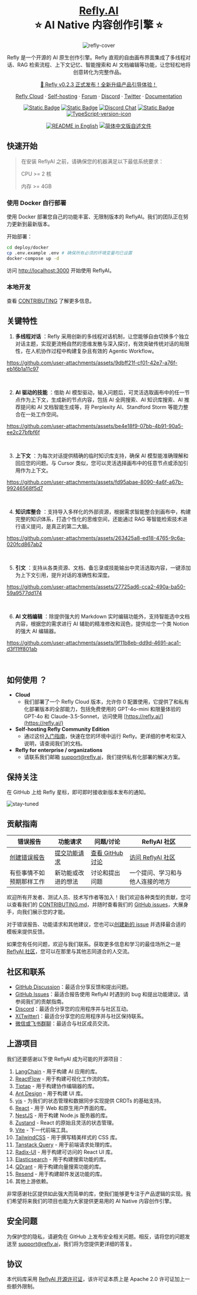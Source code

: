 <div align="center">

<h1 align="center" style="border-bottom: none">
    <b>
        <a href="https://www.refly.ai" target="_blank">Refly.AI</a><br>
    </b>
    ⭐️  AI Native 内容创作引擎 ⭐️ <br>
</h1>

![refly-cover](https://github.com/user-attachments/assets/2930c555-09a7-4ea2-a18a-2b1d8a7ef4ae)

Refly 是一个开源的 AI 原生创作引擎。Refly 直观的自由画布界面集成了多线程对话、RAG 检索流程、上下文记忆、智能搜索和 AI 文档编辑等功能，让您轻松地将创意转化为完整作品。

[🚀 Refly v0.2.3 正式发布！全新升级产品引导体验！](https://docs.refly.ai/changelog/v0.2.3)

[Refly Cloud](https://refly.ai/) · [Self-hosting](https://refly.ai/) · [Forum](https://github.com/refly-ai/refly/discussions) · [Discord](https://discord.gg/bWjffrb89h) · [Twitter](https://x.com/reflyai) · [Documentation](https://docs.refly.ai/)

<p align="center">
    <a href="https://refly.ai" target="_blank">
        <img alt="Static Badge" src="https://img.shields.io/badge/Product-F04438"></a>
    <a href="https://refly.ai/pricing" target="_blank">
        <img alt="Static Badge" src="https://img.shields.io/badge/free-pricing?logo=free&color=%20%23155EEF&label=pricing&labelColor=%20%23528bff"></a>
    <a href="https://discord.gg/bWjffrb89h" target="_blank">
        <img alt="Discord Chat" src="https://img.shields.io/discord/1323513432686989362?label=chat&logo=discord&logoColor=white&style=flat&color=5865F2"></a>
    <a href="https://x.com/reflyai" target="_blank">
        <img alt="Static Badge" src="https://img.shields.io/twitter/follow/reflyai"></a>
    <a href="https://www.typescriptlang.org/" target="_blank">
        <img alt="TypeScript-version-icon" src="https://img.shields.io/badge/TypeScript-^5.3.3-blue"></a>
</p>

<p align="center">
  <a href="./README.md"><img alt="README in English" src="https://img.shields.io/badge/English-d9d9d9"></a>
  <a href="./README_CN.md"><img alt="简体中文版自述文件" src="https://img.shields.io/badge/简体中文-d9d9d9"></a>
</p>

</div>

## 快速开始

> 在安装 ReflyAI 之前，请确保您的机器满足以下最低系统要求：
>
> CPU >= 2 核
>
> 内存 >= 4GB

### 使用 Docker 自行部署

使用 Docker 部署您自己的功能丰富、无限制版本的 ReflyAI。我们的团队正在努力更新到最新版本。

开始部署：

```bash
cd deploy/docker
cp .env.example .env # 确保所有必须的环境变量均已设置
docker-compose up -d
```

访问 [http://localhost:3000](http://localhost:3000/) 开始使用 ReflyAI。

### 本地开发

查看 [CONTRIBUTING](./CONTRIBUTING_CN.md) 了解更多信息。

## 关键特性

1. **多线程对话** ：Refly 采用创新的多线程对话机制，让您能够自由切换多个独立对话主题，实现更流畅自然的思维发散与深入探讨，有效突破传统对话的局限性，在人机协作过程中构建复杂且有效的 Agentic Workflow。

https://github.com/user-attachments/assets/9dbff21f-cf01-42e7-a76f-eb16b1a11c97

<br />

2. **AI 驱动的技能** ：借助 AI 模型驱动，输入问题后，可灵活选取画布中的任一节点作为上下文，生成新的节点内容，包括 AI 全网搜索、AI 知识库搜索、AI 推荐提问和 AI 文档智能生成等，将 Perplexity AI、Standford Storm 等能力整合在一处工作空间。

https://github.com/user-attachments/assets/be4e18f9-07bb-4b91-90a5-ee2c27bfbf6f

<br />

3. **上下文** ：为每次对话提供精确的临时知识库支持，确保 AI 模型能准确理解和回应您的问题。与 Cursor 类似，您可以灵活选择画布中的任意节点或添加引用作为上下文。

https://github.com/user-attachments/assets/fd95abae-8090-4a6f-a67b-99246568f5d7

<br />

4. **知识库整合** ：支持导入多样化的外部资源，根据需求智能整合到画布中，构建完整的知识体系，打造个性化的思维空间，还能通过 RAG 等智能检索技术进行语义提问，是真正的第二大脑。

https://github.com/user-attachments/assets/263425a8-ed18-4765-9c6a-020fcd867ab2

<br />

5. **引文** ：支持从各类资源、文档、备忘录或技能输出中灵活选取内容，一键添加为上下文引用，提升对话的准确性和深度。

https://github.com/user-attachments/assets/27725ad6-cca2-490a-ba50-59a9577dd174

<br />

6. **AI 文档编辑** ：除提供强大的 Markdown 实时编辑功能外，支持智能选中文档内容，根据您的需求进行 AI 辅助的精准修改和润色，提供给您一个类 Notion 的强大 AI 编辑器。

https://github.com/user-attachments/assets/9f11b8eb-dd9d-4691-aca1-d3f11ff801ab

<br />

## 如何使用 ？

- **Cloud**
  - 我们部署了一个 Refly Cloud 版本，允许你 0 配置使用，它提供了和私有化部署版本的全部能力，包括免费使用的 GPT-4o-mini 和限量体验的 GPT-4o 和 Claude-3.5-Sonnet，访问使用 [https://refly.ai/](https://refly.ai/)
- **Self-hosting Refly Community Edition**
  - 通过这份[入门指南](./CONTRIBUTING_CN.md)，快速在您的环境中运行 Refly。更详细的参考和深入说明，请查阅我们的文档。
- **Refly for enterprise / organizations**
  - 请联系我们邮箱 [support@refly.ai](mailto:support@refly.ai)，我们提供私有化部署的解决方案。

## 保持关注

在 GitHub 上给 Refly 星标，即可即时接收新版本发布的通知。

![stay-tuned](https://github.com/user-attachments/assets/877dfeb7-1088-41f1-9176-468d877ded0a)

## 贡献指南

| 错误报告                                                            | 功能请求                                                | 问题/讨论                                                         | ReflyAI 社区                                                       |
| ------------------------------------------------------------------- | ------------------------------------------------------- | ----------------------------------------------------------------- | ------------------------------------------------------------------ |
| [创建错误报告](https://github.com/refly-ai/refly/issues/new/choose) | [提交功能请求](https://github.com/refly-ai/refly/pulls) | [查看 GitHub 讨论](https://github.com/refly-ai/refly/discussions) | [访问 ReflyAI 社区](https://docs.refly.ai/zh/community/contact-us) |
| 有些事情不如预期那样工作                                            | 新功能或改进的想法                                      | 讨论和提出问题                                                    | 一个提问、学习和与他人连接的地方                                   |

欢迎所有开发者、测试人员、技术写作者等加入！我们欢迎各种类型的贡献，您可以查看我们的 [CONTRIBUTING.md](./CONTRIBUTING.md)，并随时查看我们的 [GitHub issues](https://github.com/refly-ai/refly/issues)，大展身手，向我们展示您的才能。

对于错误报告、功能请求和其他建议，您也可以[创建新的 issue](https://github.com/refly-ai/refly/issues/new/choose) 并选择最合适的模板来提供反馈。

如果您有任何问题，欢迎与我们联系。获取更多信息和学习的最佳场所之一是 [ReflyAI 社区](https://docs.refly.ai/zh/community/contact-us)，您可以在那里与其他志同道合的人交流。

## 社区和联系

- [GitHub Discussion](https://github.com/refly-ai/refly/discussions)：最适合分享反馈和提出问题。
- [GitHub Issues](https://github.com/refly-ai/refly/issues)：最适合报告使用 ReflyAI 时遇到的 bug 和提出功能建议。请参阅我们的贡献指南。
- [Discord](https://discord.gg/bWjffrb89h)：最适合分享您的应用程序并与社区互动。
- [X(Twitter)](https://x.com/reflyai)：最适合分享您的应用程序并与社区保持联系。
- [微信或飞书群聊](https://docs.refly.ai/zh/community/contact-us)：最适合与社区成员交流。

## 上游项目

我们还要感谢以下使 ReflyAI 成为可能的开源项目：

1. [LangChain](https://github.com/langchain-ai/langchainjs) - 用于构建 AI 应用的库。
2. [ReactFlow](https://github.com/xyflow/xyflow) - 用于构建可视化工作流的库。
3. [Tiptap](https://github.com/ueberdosis/tiptap) - 用于构建协作编辑器的库。
4. [Ant Design](https://github.com/ant-design/ant-design) - 用于构建 UI 库。
5. [yjs](https://github.com/yjs/yjs) - 为我们的状态管理和数据同步实现提供 CRDTs 的基础支持。
6. [React](https://github.com/facebook/react) - 用于 Web 和原生用户界面的库。
7. [NestJS](https://github.com/nestjs/nest) - 用于构建 Node.js 服务器的库。
8. [Zustand](https://github.com/pmndrs/zustand) - React 的原始且灵活的状态管理。
9. [Vite](https://github.com/vitejs/vite) - 下一代前端工具。
10. [TailwindCSS](https://github.com/tailwindcss/tailwindcss) - 用于撰写精美样式的 CSS 库。
11. [Tanstack Query](https://github.com/tanstack/query) - 用于前端请求处理的库。
12. [Radix-UI](https://github.com/radix-ui) - 用于构建可访问的 React UI 库。
13. [Elasticsearch](https://github.com/elastic/elasticsearch) - 用于构建搜索功能的库。
14. [QDrant](https://github.com/qdrant/qdrant) - 用于构建向量搜索功能的库。
15. [Resend](https://github.com/resend/react-email) - 用于构建邮件发送功能的库。
16. 其他上游依赖。

非常感谢社区提供如此强大而简单的库，使我们能够更专注于产品逻辑的实现。我们希望将来我们的项目也能为大家提供更易用的 AI Native 内容创作引擎。

## 安全问题

为保护您的隐私，请避免在 GitHub 上发布安全相关问题。相反，请将您的问题发送至 [support@refly.ai](mailto:support@refly.ai)，我们将为您提供更详细的答复。

## 协议

本代码库采用 [ReflyAI 开源许可证](./LICENSE)，该许可证本质上是 Apache 2.0 许可证加上一些额外限制。
